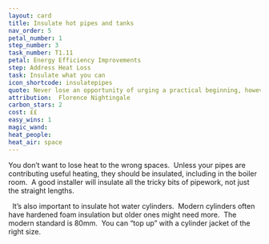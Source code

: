 ```yaml
---
layout: card
title: Insulate hot pipes and tanks
nav_order: 5
petal_number: 1
step_number: 3
task_number: T1.11
petal: Energy Efficiency Improvements
step: Address Heat Loss
task: Insulate what you can
icon_shortcode: insulatepipes
quote: Never lose an opportunity of urging a practical beginning, however small.
attribution:  Florence Nightingale
carbon_stars: 2
cost: ££
easy_wins: 1
magic_wand: 
heat_people: 
heat_air: space
---
```


<p>You don’t want to lose heat to the wrong spaces.  Unless your pipes are contributing useful heating, they should be insulated, including in the boiler room.  A good installer will insulate all the tricky bits of pipework, not just the straight lengths.</p><p>  It’s also important to insulate hot water cylinders.  Modern cylinders often have hardened foam insulation but older ones might need more.  The modern standard is 80mm.  You can “top up” with a cylinder jacket of the right size.  </p> 
